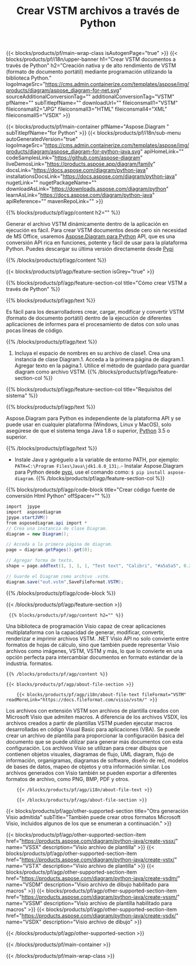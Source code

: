 ﻿---
title: Crear VSTM archivos a través de Python 
url: /es/python-java/create-vstm/ 
description: Python Código de ejemplo para generar VSTM documentos. Use este código para crear archivos VSTM dentro de cualquier aplicación basada en Python.
---
{{< blocks/products/pf/main-wrap-class isAutogenPage="true" >}}
{{< blocks/products/pf/i18n/upper-banner h1="Crear VSTM documentos a través de Python" h2="Creación nativa y de alto rendimiento de VSTM (formato de documento portátil) mediante programación utilizando la biblioteca Python." logoImageSrc="https://cms.admin.containerize.com/templates/aspose/img/products/diagram/aspose_diagram-for-net.svg" sourceAdditionalConversionTag="" additionalConversionTag="VSTM" pfName="" subTitlepfName="" downloadUrl="" fileiconsmall1="VSTM" fileiconsmall2="JPG" fileiconsmall3="HTML" fileiconsmall4="XML" fileiconsmall5="VSDX" >}}

{{< blocks/products/pf/main-container pfName="Aspose.Diagram " subTitlepfName="for Python" >}}
{{< blocks/products/pf/i18n/sub-menu autoGeneratedVersion="true" logoImageSrc="https://cms.admin.containerize.com/templates/aspose/img/products/diagram/aspose_diagram-for-python-java.svg" apiHomeLink="" codeSamplesLink="https://github.com/aspose-diagram" liveDemosLink="https://products.aspose.app/diagram/family" docsLink="https://docs.aspose.com/diagram/python-java" installationsDocsLink="https://docs.aspose.com/diagram/python-java" nugetLink="" nugetPackageName="" downloadAsLink="https://downloads.aspose.com/diagram/python" learnAsLink="https://docs.aspose.com/diagram/python-java" apiReference="" mavenRepoLink="" >}}

{{% blocks/products/pf/agp/content h2="" %}}

 Generar el archivo VSTM dinámicamente dentro de la aplicación en ejecución es fácil. Para crear VSTM documentos desde cero sin necesidad de MS Office, usaremos
[Aspose.Diagram para Python](https://products.aspose.com/diagram/python-java/) 
 API, que es una conversión API rica en funciones, potente y fácil de usar para la plataforma Python. Puedes descargar su última versión directamente desde
 [Pypi](https://pypi.org/project/aspose-diagram/) 

{{% /blocks/products/pf/agp/content %}}

{{< blocks/products/pf/agp/feature-section isGrey="true" >}}

{{% blocks/products/pf/agp/feature-section-col title="Cómo crear VSTM a través de Python" %}}

{{% blocks/products/pf/agp/text %}}

 Es fácil para los desarrolladores crear, cargar, modificar y convertir VSTM (formato de documento portátil) dentro de la ejecución de diferentes aplicaciones de informes para el procesamiento de datos con solo unas pocas líneas de código.

{{% /blocks/products/pf/agp/text %}}

1. Incluya el espacio de nombres en su archivo de clase1. Crea una instancia de clase Diagram.1. Acceda a la primera página de diagram.1. Agregar texto en la página.1. Utilice el método de guardado para guardar diagram como archivo VSTM.
{{% /blocks/products/pf/agp/feature-section-col %}}

{{% blocks/products/pf/agp/feature-section-col title="Requisitos del sistema" %}}

{{% blocks/products/pf/agp/text %}}

 Aspose.Diagram para Python es independiente de la plataforma API y se puede usar en cualquier plataforma (Windows, Linux y MacOS), solo asegúrese de que el sistema tenga Java 1.8 o superior, [Python](https://www.python.org/downloads/) 3.5 o superior. 
 
{{% /blocks/products/pf/agp/text %}}

- Instale Java y agréguelo a la variable de entorno PATH, por ejemplo: <code>PATH=C:\Program Files\Java\jdk1.8.0_131;</code>.- Instalar Aspose.Diagram para Python desde <a href="https://pypi.org/project/aspose-diagram/">pypi</a>, use el comando como: <code>$ pip install aspose-diagram</code>.
{{% /blocks/products/pf/agp/feature-section-col %}}

{{% blocks/products/pf/agp/code-block title="Crear código fuente de conversión Html Python" offSpacer="" %}}

```cs
import  jpype     
import  asposediagram     
jpype.startJVM() 
from asposediagram.api import *
// Crea una instancia de clase Diagram.
diagram = new Diagram();

// Acceda a la primera página de diagram.
page = diagram.getPages().get(0);

// Agregar forma de texto.
shape = page.addText(1, 1, 1, 1, "Test text", "Calibri", "#a5a5a5", 0.25);

// Guarde el Diagram como archivo .vstm.
diagram.save("out.vstm",SaveFileFormat.VSTM);


```

{{% /blocks/products/pf/agp/code-block %}}

{{< /blocks/products/pf/agp/feature-section >}}

<!-- aboutfile Starts -->

     
     {{% blocks/products/pf/agp/content h2="" %}}

 Una biblioteca de programación Visio capaz de crear aplicaciones multiplataforma con la capacidad de generar, modificar, convertir, renderizar e imprimir archivos VSTM. .NET Visio API no solo convierte entre formatos de hojas de cálculo, sino que también puede representar Visio archivos como imágenes, VSTM, VSTM y más, lo que lo convierte en una opción perfecta para intercambiar documentos en formato estándar de la industria. formatos.

    {{% /blocks/products/pf/agp/content %}}

    {{< blocks/products/pf/agp/about-file-section >}}

        {{< blocks/products/pf/agp/i18n/about-file-text fileFormat="VSTM" readMoreLink="https://docs.fileformat.com/visio/vstm/" >}}
Los archivos con extensión VSTM son archivos de plantilla creados con Microsoft Visio que admiten macros. A diferencia de los archivos VSDX, los archivos creados a partir de plantillas VSTM pueden ejecutar macros desarrolladas en código Visual Basic para aplicaciones (VBA). Se puede crear un archivo de plantilla para proporcionar la configuración básica del documento que se puede utilizar para generar más documentos con esta configuración. Los archivos Visio se utilizan para crear dibujos que contienen objetos visuales, diagramas de flujo, UML diagram, flujo de información, organigramas, diagramas de software, diseño de red, modelos de bases de datos, mapeo de objetos y otra información similar. Los archivos generados con Visio también se pueden exportar a diferentes formatos de archivo, como PNG, BMP, PDF y otros. 

        {{< /blocks/products/pf/agp/i18n/about-file-text >}}

        {{< /blocks/products/pf/agp/about-file-section >}}

          

<!-- aboutfile Ends -->

{{< blocks/products/pf/agp/other-supported-section title="Otra generación Visio admitida" subTitle="También puede crear otros formatos Microsoft Visio, incluidos algunos de los que se enumeran a continuación." >}}

{{< blocks/products/pf/agp/other-supported-section-item href="https://products.aspose.com/diagram/python-java/create-vssx/" name="VSSX" description="Visio archivo de plantilla" >}}
{{< blocks/products/pf/agp/other-supported-section-item href="https://products.aspose.com/diagram/python-java/create-vstx/" name="VSTX" description="Visio archivo de plantilla" >}}
{{< blocks/products/pf/agp/other-supported-section-item href="https://products.aspose.com/diagram/python-java/create-vsdm/" name="VSDM" description="Visio archivo de dibujo habilitado para macros" >}}
{{< blocks/products/pf/agp/other-supported-section-item href="https://products.aspose.com/diagram/python-java/create-vssm/" name="VSSM" description="Visio archivo de plantilla habilitado para macros" >}}
{{< blocks/products/pf/agp/other-supported-section-item href="https://products.aspose.com/diagram/python-java/create-vsdx/" name="VSDX" description="Visio archivo de dibujo" >}}

{{< /blocks/products/pf/agp/other-supported-section >}}

{{< /blocks/products/pf/main-container >}}
    
{{< /blocks/products/pf/main-wrap-class >}}
